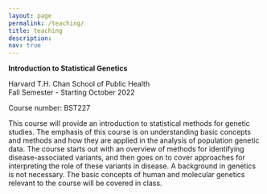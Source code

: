 ```yaml
---
layout: page
permalink: /teaching/
title: teaching
description: 
nav: true
---
```


**Introduction to Statistical Genetics**

Harvard T.H. Chan School of Public Health  
Fall Semester - Starting October 2022

Course number: BST227

This course will provide an introduction to statistical methods for genetic studies.
The emphasis of this course is on understanding basic concepts and methods and how
they are applied in the analysis of population genetic data. The course starts out
with an overview of methods for identifying disease-associated variants, and then goes
on to cover approaches for interpreting the role of these variants in disease.
A background in genetics is not necessary. The basic concepts of human and molecular
genetics relevant to the course will be covered in class.
